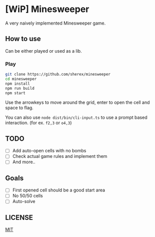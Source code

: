 # [WiP] Minesweeper
A very naively implemented Minesweeper game.

## How to use
Can be either played or used as a lib.
### Play
```sh
git clone https://github.com/sherex/minesweeper
cd minesweeper
npm install
npm run build
npm start
```
Use the arrowkeys to move around the grid, enter to open the cell and space to flag.

You can also use `node dist/bin/cli-input.ts` to use a prompt based interaction. (for ex. `f2,3` or `o4,3`)

## TODO
- [ ] Add auto-open cells with no bombs
- [ ] Check actual game rules and implement them
- [ ] And more..

## Goals
- [ ] First opened cell should be a good start area
- [ ] No 50/50 cells
- [ ] Auto-solve

## LICENSE
[MIT](LICENSE)